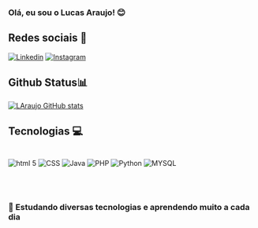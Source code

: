 ### Olá, eu sou o Lucas Araujo! 😊

## Redes sociais 📱

[![Linkedin](https://img.shields.io/badge/LinkedIn-0077B5?style=for-the-badge&logo=linkedin&logoColor=white)](https://www.linkedin.com/in/lucas-gomesprf/)
[![Instagram](https://img.shields.io/badge/Instagram-E4405F?style=for-the-badge&logo=instagram&logoColor=white)](https://www.instagram.com/lucas.araraujo/)


## Github Status📊
[![LAraujo GitHub stats](https://github-readme-stats.vercel.app/api?username=LAraujoGomes)](https://github.com/anuraghazra/github-readme-stats)

## Tecnologias 💻
<div style = "display: inline_block"><br/>

<img align = "center" alt = "html 5" src = "https://img.shields.io/badge/HTML-239120?style=for-the-badge&logo=html5&logoColor=white" />

<img align = "center" alt = "CSS" src = "https://img.shields.io/badge/CSS3-1572B6?style=for-the-badge&logo=css3&logoColor=white" />

<img align = "center" alt = "Java" src = "https://img.shields.io/badge/Java-ED8B00?style=for-the-badge&logo=java&logoColor=white"/>

<img align = "center" alt = "PHP" src = "https://img.shields.io/badge/PHP-777BB4?style=for-the-badge&logo=php&logoColor=white" />

<img align = "center" alt = "Python" src = "https://img.shields.io/badge/Python-3776AB?style=for-the-badge&logo=python&logoColor=white" />

<img align = "center" alt = "MYSQL" src = "https://img.shields.io/badge/MySQL-005C84?style=for-the-badge&logo=mysql&logoColor=white" />

<br><br>
### 🦾 Estudando diversas tecnologias e aprendendo muito a cada dia

